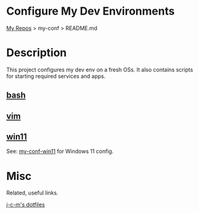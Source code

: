 # Configure My Dev Environments

  [My Repos](https://github.com/annebrown/?tab=repositories) > my-conf >  README.md    

# Description

This project configures my dev env on a fresh OSs.  It also contains scripts for starting required services and apps.     

## [bash](bash/README.md)

## [vim](vim/README.md)

## [win11](win11/README.md)

See: [my-conf-win11](https://github.com/annebrown/my-conf-win11) for Windows 11 config.

# Misc

Related, useful links.

[j-c-m's dotfiles](./common-dotfiles/README.md)